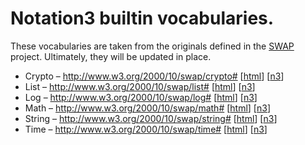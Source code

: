 # Notation3 builtin vocabularies.

These vocabularies are taken from the originals defined in the [SWAP]() project. Ultimately, they will be updated in place.

* Crypto – http://www.w3.org/2000/10/swap/crypto# [[html](crypto.html)] [[n3](crypto.n3)]
* List – http://www.w3.org/2000/10/swap/list#     [[html](list.html)] [[n3](list.n3)]
* Log – http://www.w3.org/2000/10/swap/log#       [[html](log.html)] [[n3](log.n3)]
* Math – http://www.w3.org/2000/10/swap/math#     [[html](math.html)] [[n3](math.n3)]
* String – http://www.w3.org/2000/10/swap/string# [[html](string.html)] [[n3](string.n3)]
* Time – http://www.w3.org/2000/10/swap/time#     [[html](time.html)] [[n3](time.n3)]